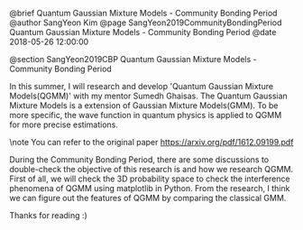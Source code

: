 @brief Quantum Gaussian Mixture Models - Community Bonding Period
@author SangYeon Kim
@page SangYeon2019CommunityBondingPeriod Quantum Gaussian Mixture Models - Community Bonding Period
@date 2018-05-26 12:00:00

@section SangYeon2019CBP Quantum Gaussian Mixture Models - Community Bonding Period

In this summer, I will research and develop 'Quantum Gaussian Mixture Models(QGMM)' with my mentor Sumedh Ghaisas.
The Quantum Gaussian Mixture Models is a extension of Gaussian Mixture Models(GMM). To be more specific, the wave function in quantum physics is applied to QGMM for more precise estimations.

\note You can refer to the original paper https://arxiv.org/pdf/1612.09199.pdf

During the Community Bonding Period, there are some discussions to double-check the objective of this research is and how we research QGMM. First of all, we will check the 3D probability space to check the interference phenomena of QGMM using matplotlib in Python. From the research, I think we can figure out the features of QGMM by comparing the classical GMM.

Thanks for reading :)
